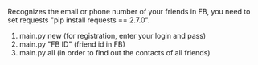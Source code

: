 Recognizes the email or phone number of your friends in FB, you need to set requests "pip install requests == 2.7.0".
1. main.py new (for registration, enter your login and pass)
2. main.py "FB ID" (friend id in FB)
3. main.py all (in order to find out the contacts of all friends)